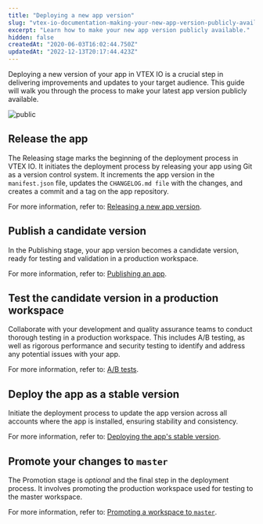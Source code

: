 ```yaml
---
title: "Deploying a new app version"
slug: "vtex-io-documentation-making-your-new-app-version-publicly-available"
excerpt: "Learn how to make your new app version publicly available."
hidden: false
createdAt: "2020-06-03T16:02:44.750Z"
updatedAt: "2022-12-13T20:17:44.423Z"
---
```


Deploying a new version of your app in VTEX IO is a crucial step in delivering improvements and updates to your target audience. This guide will walk you through the process to make your latest app version publicly available.

![public](https://github.com/vtexdocs/dev-portal-content/blob/main/images/making-an-app-publicly-available.png)

<Steps>

## Release the app

The Releasing stage marks the beginning of the deployment process in VTEX IO. It initiates the deployment process by releasing your app using Git as a version control system. It increments the app version in the `manifest.json` file, updates the `CHANGELOG.md file` with the changes, and creates a commit and a tag on the app repository.

For more information, refer to: [Releasing a new app version](https://developers.vtex.com/docs/guides/vtex-io-documentation-releasing-a-new-app-version).

## Publish a candidate version

In the Publishing stage, your app version becomes a candidate version, ready for testing and validation in a production workspace.

For more information, refer to: [Publishing an app](https://developers.vtex.com/docs/guides/vtex-io-documentation-publishing-an-app).

## Test the candidate version in a production workspace

Collaborate with your development and quality assurance teams to conduct thorough testing in a production workspace. This includes A/B testing, as well as rigorous performance and security testing to identify and address any potential issues with your app.

For more information, refer to: [A/B tests](https://developers.vtex.com/docs/guides/ab-tests).

## Deploy the app as a stable version

Initiate the deployment process to update the app version across all accounts where the app is installed, ensuring stability and consistency.

For more information, refer to: [Deploying the app's stable version](https://developers.vtex.com/docs/guides/vtex-io-documentation-deploying-the-app-stable-version).

## Promote your changes to `master`

The Promotion stage is *optional* and the final step in the deployment process. It involves promoting the production workspace used for testing to the master workspace.

For more information, refer to: [Promoting a workspace to `master`](https://developers.vtex.com/docs/guides/vtex-io-documentation-promoting-a-workspace-to-master).

</Steps>
